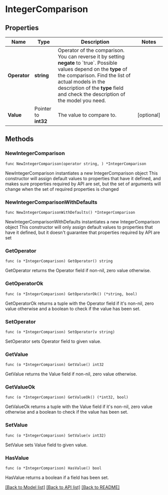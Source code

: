# IntegerComparison

## Properties

Name | Type | Description | Notes
------------ | ------------- | ------------- | -------------
**Operator** | **string** | Operator of the comparison. You can reverse it by setting **negate** to &#x60;true&#x60;.   Possible values depend on the **type** of the comparison. Find the list of actual models in the description of the **type** field and check the description of the model you need. | 
**Value** | Pointer to **int32** | The value to compare to. | [optional] 

## Methods

### NewIntegerComparison

`func NewIntegerComparison(operator string, ) *IntegerComparison`

NewIntegerComparison instantiates a new IntegerComparison object
This constructor will assign default values to properties that have it defined,
and makes sure properties required by API are set, but the set of arguments
will change when the set of required properties is changed

### NewIntegerComparisonWithDefaults

`func NewIntegerComparisonWithDefaults() *IntegerComparison`

NewIntegerComparisonWithDefaults instantiates a new IntegerComparison object
This constructor will only assign default values to properties that have it defined,
but it doesn't guarantee that properties required by API are set

### GetOperator

`func (o *IntegerComparison) GetOperator() string`

GetOperator returns the Operator field if non-nil, zero value otherwise.

### GetOperatorOk

`func (o *IntegerComparison) GetOperatorOk() (*string, bool)`

GetOperatorOk returns a tuple with the Operator field if it's non-nil, zero value otherwise
and a boolean to check if the value has been set.

### SetOperator

`func (o *IntegerComparison) SetOperator(v string)`

SetOperator sets Operator field to given value.


### GetValue

`func (o *IntegerComparison) GetValue() int32`

GetValue returns the Value field if non-nil, zero value otherwise.

### GetValueOk

`func (o *IntegerComparison) GetValueOk() (*int32, bool)`

GetValueOk returns a tuple with the Value field if it's non-nil, zero value otherwise
and a boolean to check if the value has been set.

### SetValue

`func (o *IntegerComparison) SetValue(v int32)`

SetValue sets Value field to given value.

### HasValue

`func (o *IntegerComparison) HasValue() bool`

HasValue returns a boolean if a field has been set.


[[Back to Model list]](../README.md#documentation-for-models) [[Back to API list]](../README.md#documentation-for-api-endpoints) [[Back to README]](../README.md)


